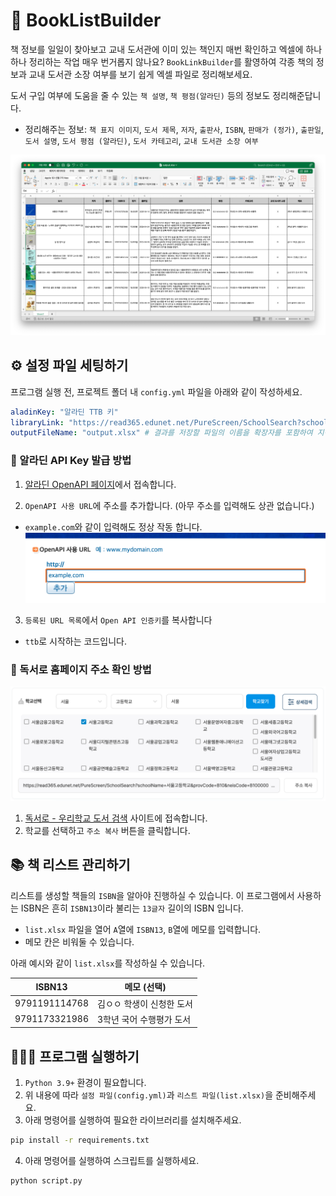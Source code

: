 # 🫠 BookListBuilder

책 정보를 일일이 찾아보고 교내 도서관에 이미 있는 책인지 매번 확인하고 엑셀에 하나 하나 정리하는 작업 매우 번거롭지 않나요? `BookLinkBuilder`를 활영하여 각종 책의 정보과 교내 도서관 소장 여부를 보기 쉽게 엑셀 파일로 정리해보세요.

도서 구입 여부에 도움을 줄 수 있는 `책 설명`, `책 평점(알라딘)` 등의 정보도 정리해준답니다.

- 정리해주는 정보: `책 표지 이미지`, `도서 제목`, `저자`, `출판사`, `ISBN`, `판매가 (정가)`, `출판일`, `도서 설명`, `도서 평점 (알라딘)`, `도서 카테고리`, `교내 도서관 소장 여부`

![예시 사진](./images/output.png)


## ⚙️ 설정 파일 세팅하기

프로그램 실행 전, 프로젝트 폴더 내 `config.yml` 파일을 아래와 같이 작성하세요.

```yaml
aladinKey: "알라딘 TTB 키"
libraryLink: "https://read365.edunet.net/PureScreen/SchoolSearch?schoolName=...&provCode=...&neisCode=..." # 학교 도서관 독서로 홈페이지 주소를 입력합니다.
outputFileName: "output.xlsx" # 결과를 저장할 파일의 이름을 확장자를 포함하여 지정합니다.
```

### 🧞 알라딘 API Key 발급 방법

1. [알라딘 OpenAPI 페이지](https://www.aladin.co.kr/ttb/wblog_manage.aspx)에서 접속합니다.

2. `OpenAPI 사용 URL`에 주소를 추가합니다. (아무 주소를 입력해도 상관 없습니다.)
* `example.com`와 같이 입력해도 정상 작동 합니다.
![예시 사진](./images/aladin-openapi-1.png)

3. `등록된 URL 목록`에서 `Open API 인증키`를 복사합니다
* `ttb`로 시작하는 코드입니다.

### 🏫 독서로 홈페이지 주소 확인 방법

![예시 사진](./images/school-selection.png)

1. [독서로 - 우리학교 도서 검색](https://read365.edunet.net/SchoolSearch) 사이트에 접속합니다.
2. 학교를 선택하고 `주소 복사` 버튼을 클릭합니다.


## 📚 책 리스트 관리하기

리스트를 생성할 책들의 `ISBN`을 알아야 진행하실 수 있습니다.
이 프로그램에서 사용하는 ISBN은 흔히 `ISBN13`이라 불리는 `13글자` 길이의 ISBN 입니다.

- `list.xlsx` 파일을 열어 `A`열에 `ISBN13`, `B`열에 메모를 입력합니다.
- 메모 칸은 비워둘 수 있습니다.


아래 예시와 같이 `list.xlsx`를 작성하실 수 있습니다.

| ISBN13 | 메모 (선택) |
|-|-|
| 9791191114768 | 김ㅇㅇ 학생이 신청한 도서 |
| 9791173321986 | 3학년 국어 수행평가 도서 |

## 🧑🏻‍💻 프로그램 실행하기

1. `Python 3.9+` 환경이 필요합니다.
2. 위 내용에 따라 `설정 파일(config.yml)`과 `리스트 파일(list.xlsx)`을 준비해주세요.
3. 아래 명령어를 실행하여 필요한 라이브러리를 설치해주세요.
```bash
pip install -r requirements.txt
```
4. 아래 명령어를 실행하여 스크립트를 실행하세요.
```bash
python script.py
```
